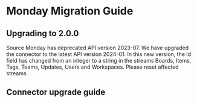 # Monday Migration Guide

## Upgrading to 2.0.0

Source Monday has deprecated API version 2023-07. We have upgraded the connector to the latest API version 2024-01. In this new version, the Id field has changed from an integer to a string in the streams Boards, Items, Tags, Teams, Updates, Users and Workspaces. Please reset affected streams.

## Connector upgrade guide

<MigrationGuide />
